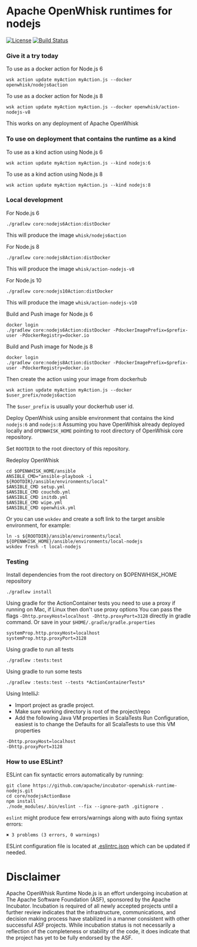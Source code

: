 <!--
#
# Licensed to the Apache Software Foundation (ASF) under one or more
# contributor license agreements.  See the NOTICE file distributed with
# this work for additional information regarding copyright ownership.
# The ASF licenses this file to You under the Apache License, Version 2.0
# (the "License"); you may not use this file except in compliance with
# the License.  You may obtain a copy of the License at
#
#     http://www.apache.org/licenses/LICENSE-2.0
#
# Unless required by applicable law or agreed to in writing, software
# distributed under the License is distributed on an "AS IS" BASIS,
# WITHOUT WARRANTIES OR CONDITIONS OF ANY KIND, either express or implied.
# See the License for the specific language governing permissions and
# limitations under the License.
#
-->

# Apache OpenWhisk runtimes for nodejs

[![License](https://img.shields.io/badge/license-Apache--2.0-blue.svg)](http://www.apache.org/licenses/LICENSE-2.0)
[![Build Status](https://travis-ci.org/apache/incubator-openwhisk-runtime-nodejs.svg?branch=master)](https://travis-ci.org/apache/incubator-openwhisk-runtime-nodejs)


### Give it a try today
To use as a docker action for Node.js 6
```
wsk action update myAction myAction.js --docker openwhisk/nodejs6action
```
To use as a docker action for Node.js 8
```
wsk action update myAction myAction.js --docker openwhisk/action-nodejs-v8
```
This works on any deployment of Apache OpenWhisk

### To use on deployment that contains the runtime as a kind
To use as a kind action using Node.js 6
```
wsk action update myAction myAction.js --kind nodejs:6
```
To use as a kind action using Node.js 8
```
wsk action update myAction myAction.js --kind nodejs:8
```

### Local development
For Node.js 6
```
./gradlew core:nodejs6Action:distDocker
```
This will produce the image `whisk/nodejs6action`

For Node.js 8
```
./gradlew core:nodejs8Action:distDocker
```
This will produce the image `whisk/action-nodejs-v8`

For Node.js 10
```
./gradlew core:nodejs10Action:distDocker
```
This will produce the image `whisk/action-nodejs-v10`


Build and Push image for Node.js 6
```
docker login
./gradlew core:nodejs6Action:distDocker -PdockerImagePrefix=$prefix-user -PdockerRegistry=docker.io
```

Build and Push image for Node.js 8
```
docker login
./gradlew core:nodejs8Action:distDocker -PdockerImagePrefix=$prefix-user -PdockerRegistry=docker.io
```
Then create the action using your image from dockerhub
```
wsk action update myAction myAction.js --docker $user_prefix/nodejs6action
```
The `$user_prefix` is usually your dockerhub user id.

Deploy OpenWhisk using ansible environment that contains the kind `nodejs:6` and `nodejs:8`
Assuming you have OpenWhisk already deployed locally and `OPENWHISK_HOME` pointing to root directory of OpenWhisk core repository.

Set `ROOTDIR` to the root directory of this repository.

Redeploy OpenWhisk
```
cd $OPENWHISK_HOME/ansible
ANSIBLE_CMD="ansible-playbook -i ${ROOTDIR}/ansible/environments/local"
$ANSIBLE_CMD setup.yml
$ANSIBLE_CMD couchdb.yml
$ANSIBLE_CMD initdb.yml
$ANSIBLE_CMD wipe.yml
$ANSIBLE_CMD openwhisk.yml
```

Or you can use `wskdev` and create a soft link to the target ansible environment, for example:
```
ln -s ${ROOTDIR}/ansible/environments/local ${OPENWHISK_HOME}/ansible/environments/local-nodejs
wskdev fresh -t local-nodejs
```

### Testing
Install dependencies from the root directory on $OPENWHISK_HOME repository
```
./gradlew install
```

Using gradle for the ActionContainer tests you need to use a proxy if running on Mac, if Linux then don't use proxy options
You can pass the flags `-Dhttp.proxyHost=localhost -Dhttp.proxyPort=3128` directly in gradle command.
Or save in your `$HOME/.gradle/gradle.properties`
```
systemProp.http.proxyHost=localhost
systemProp.http.proxyPort=3128
```
Using gradle to run all tests
```
./gradlew :tests:test
```
Using gradle to run some tests
```
./gradlew :tests:test --tests *ActionContainerTests*
```
Using IntelliJ:
- Import project as gradle project.
- Make sure working directory is root of the project/repo
- Add the following Java VM properties in ScalaTests Run Configuration, easiest is to change the Defaults for all ScalaTests to use this VM properties
```
-Dhttp.proxyHost=localhost
-Dhttp.proxyPort=3128
```

### How to use ESLint?

ESLint can fix syntactic errors automatically by running:

```
git clone https://github.com/apache/incubator-openwhisk-runtime-nodejs.git
cd core/nodejsActionBase
npm install
./node_modules/.bin/eslint --fix --ignore-path .gitignore .
```

`eslint` might produce few errors/warnings along with auto fixing syntax errors:

```
✖ 3 problems (3 errors, 0 warnings)
```

ESLint configuration file is located at [.eslintrc.json](core/nodejsActionBase/.eslintrc.json) which can be updated if needed.

# Disclaimer

Apache OpenWhisk Runtime Node.js is an effort undergoing incubation at The Apache Software Foundation (ASF), sponsored by the Apache Incubator. Incubation is required of all newly accepted projects until a further review indicates that the infrastructure, communications, and decision making process have stabilized in a manner consistent with other successful ASF projects. While incubation status is not necessarily a reflection of the completeness or stability of the code, it does indicate that the project has yet to be fully endorsed by the ASF.
